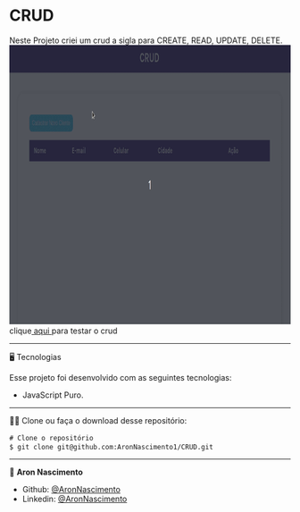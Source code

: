 # CRUD
Neste Projeto criei um crud a sigla para CREATE, READ, UPDATE, DELETE.<br>
<a href="https://aronnascimento1.github.io/CRUD/"><img src="/assets/Crud.gif" width="800px" height="500px"></a><br>
clique<a href="https://aronnascimento1.github.io/CRUD/"> aqui </a>para testar o crud

_________
🖥️ Tecnologias

Esse projeto foi desenvolvido com as seguintes tecnologias:

- JavaScript Puro.
_________
🧑‍💻 Clone ou faça o download desse repositório:

```
# Clone o repositório
$ git clone git@github.com:AronNascimento1/CRUD.git
```


_________

👤 **Aron Nascimento**
* Github: [@AronNascimento](https://github.com/AronNascimento1)
* Linkedin: [@AronNascimento](https://www.linkedin.com/in/aron-nascimento-a09bbba0/)


